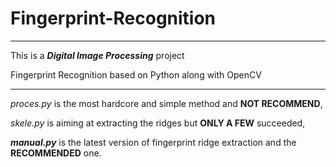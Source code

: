 # Fingerprint-Recognition

---

This is a ***Digital Image Processing*** project

Fingerprint Recognition based on Python along with OpenCV

---

*proces.py* is the most hardcore and simple method and **NOT RECOMMEND**,

*skele.py* is aiming at extracting the ridges but **ONLY A FEW** succeeded,

***manual.py*** is the latest version of fingerprint ridge extraction and the **RECOMMENDED** one.
